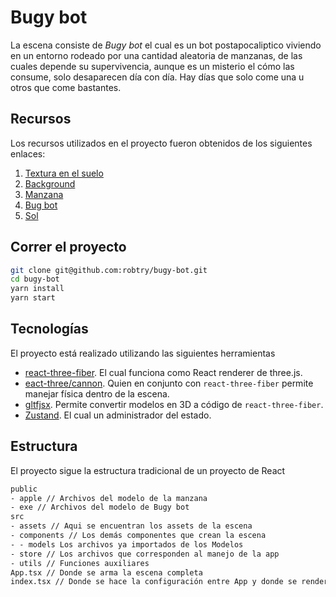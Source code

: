 # Bugy bot

La escena consiste de _Bugy bot_ el cual es un bot postapocaliptico viviendo en un entorno rodeado por una cantidad aleatoria de manzanas, de las cuales depende su supervivencia, aunque es un misterio el cómo las consume, solo desaparecen día con día. Hay días que solo come una u otros que come bastantes.

## Recursos

Los recursos utilizados en el proyecto fueron obtenidos de los siguientes enlaces:

1. [Textura en el suelo](https://polyhaven.com/a/forrest_ground_01)
1. [Background](https://polyhaven.com/a/spaichingen_hill)
1. [Manzana](https://sketchfab.com/3d-models/apple-fbx-b496adbf9b924ff99939ad38330eb3cf)
1. [Bug bot](https://sketchfab.com/3d-models/bug-bot-23faa9598a9a4749bd2f54a1946eb227)
1. [Sol](https://www.solarsystemscope.com/textures/)

## Correr el proyecto

```sh
git clone git@github.com:robtry/bugy-bot.git
cd bugy-bot
yarn install
yarn start
```

## Tecnologías

El proyecto está realizado utilizando las siguientes herramientas

- [react-three-fiber](https://docs.pmnd.rs/react-three-fiber/getting-started/introduction). El cual funciona como React renderer de three.js.
- [eact-three/cannon](https://www.npmjs.com/package/@react-three/cannon). Quien en conjunto con `react-three-fiber` permite manejar física dentro de la escena.
- [gltfjsx](https://github.com/pmndrs/gltfjsx). Permite convertir modelos en 3D a código de `react-three-fiber`.
- [Zustand](https://github.com/pmndrs/zustand). El cual un administrador del estado.

## Estructura

El proyecto sigue la estructura tradicional de un proyecto de React

```txt
public
- apple // Archivos del modelo de la manzana
- exe // Archivos del modelo de Bugy bot
src
- assets // Aqui se encuentran los assets de la escena
- components // Los demás componentes que crean la escena
- - models Los archivos ya importados de los Modelos
- store // Los archivos que corresponden al manejo de la app
- utils // Funciones auxiliares
App.tsx // Donde se arma la escena completa
index.tsx // Donde se hace la configuración entre App y donde se renderea
```
